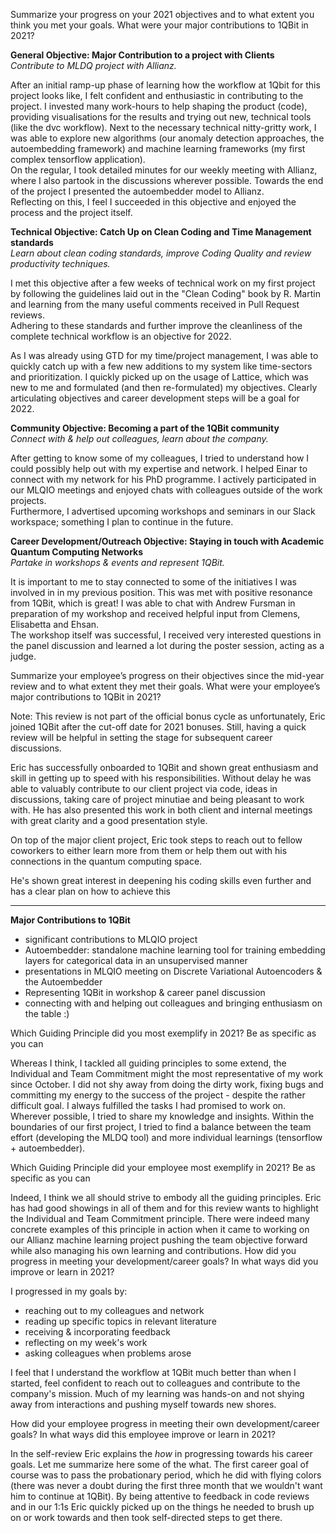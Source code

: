 
Summarize your progress on your 2021 objectives and to what extent you think you met your goals. What were your major contributions to 1QBit in 2021?


**General Objective: Major Contribution to a project with Clients**  
_Contribute to MLDQ project with Allianz._  
  

After an initial ramp-up phase of learning how the workflow at 1Qbit for this project looks like, I felt confident and enthusiastic in contributing to the project. I invested many work-hours to help shaping the product (code), providing visualisations for the results and trying out new, technical tools (like the dvc workflow). Next to the necessary technical nitty-gritty work, I was able to explore new algorithms (our anomaly detection approaches, the autoembedding framework) and machine learning frameworks (my first complex tensorflow application).  
On the regular, I took detailed minutes for our weekly meeting with Allianz, where I also partook in the discussions wherever possible. Towards the end of the project I presented the autoembedder model to Allianz.  
Reflecting on this, I feel I succeeded in this objective and enjoyed the process and the project itself.  
  

**Technical Objective: Catch Up on Clean Coding and Time Management standards**  
_Learn about clean coding standards, improve Coding Quality and review productivity techniques._  
  

I met this objective after a few weeks of technical work on my first project by following the guidelines laid out in the "Clean Coding" book by R. Martin and learning from the many useful comments received in Pull Request reviews.  
Adhering to these standards and further improve the cleanliness of the complete technical workflow is an objective for 2022.  
  

As I was already using GTD for my time/project management, I was able to quickly catch up with a few new additions to my system like time-sectors and prioritization. I quickly picked up on the usage of Lattice, which was new to me and formulated (and then re-formulated) my objectives. Clearly articulating objectives and career development steps will be a goal for 2022.  
  

**Community Objective: Becoming a part of the 1QBit community**  
_Connect with & help out colleagues, learn about the company._  
  

After getting to know some of my colleagues, I tried to understand how I could possibly help out with my expertise and network. I helped Einar to connect with my network for his PhD programme. I actively participated in our MLQIO meetings and enjoyed chats with colleagues outside of the work projects.  
Furthermore, I advertised upcoming workshops and seminars in our Slack workspace; something I plan to continue in the future.  
  

**Career Development/Outreach Objective: Staying in touch with Academic Quantum Computing Networks**  
_Partake in workshops & events and represent 1QBit._  
  

It is important to me to stay connected to some of the initiatives I was involved in in my previous position. This was met with positive resonance from 1QBit, which is great! I was able to chat with Andrew Fursman in preparation of my workshop and received helpful input from Clemens, Elisabetta and Ehsan.  
The workshop itself was successful, I received very interested questions in the panel discussion and learned a lot during the poster session, acting as a judge.  
  
Summarize your employee’s progress on their objectives since the mid-year review and to what extent they met their goals. What were your employee’s major contributions to 1QBit in 2021?


Note: This review is not part of the official bonus cycle as unfortunately, Eric joined 1QBit after the cut-off date for 2021 bonuses. Still, having a quick review will be helpful in setting the stage for subsequent career discussions.  
  

Eric has successfully onboarded to 1QBit and shown great enthusiasm and skill in getting up to speed with his responsibilities. Without delay he was able to valuably contribute to our client project via code, ideas in discussions, taking care of project minutiae and being pleasant to work with. He has also presented this work in both client and internal meetings with great clarity and a good presentation style.  
  

On top of the major client project, Eric took steps to reach out to fellow coworkers to either learn more from them or help them out with his connections in the quantum computing space.  
  

He's shown great interest in deepening his coding skills even further and has a clear plan on how to achieve this

---
  

**Major Contributions to 1QBit**

-   significant contributions to MLQIO project
-   Autoembedder: standalone machine learning tool for training embedding layers for categorical data in an unsupervised manner
-   presentations in MLQIO meeting on Discrete Variational Autoencoders & the Autoembedder
-   Representing 1QBit in workshop & career panel discussion
-   connecting with and helping out colleagues and bringing enthusiasm on the table :)


Which Guiding Principle did you most exemplify in 2021? Be as specific as you can

Whereas I think, I tackled all guiding principles to some extend, the Individual and Team Commitment might the most representative of my work since October. I did not shy away from doing the dirty work, fixing bugs and committing my energy to the success of the project - despite the rather difficult goal. I always fulfilled the tasks I had promised to work on. Wherever possible, I tried to share my knowledge and insights. Within the boundaries of our first project, I tried to find a balance between the team effort (developing the MLDQ tool) and more individual learnings (tensorflow + autoembedder).

Which Guiding Principle did your employee most exemplify in 2021? Be as specific as you can

Indeed, I think we all should strive to embody all the guiding principles. Eric has had good showings in all of them and for this review wants to highlight the Individual and Team Commitment principle. There were indeed many concrete examples of this principle in action when it came to working on our Allianz machine learning project pushing the team objective forward while also managing his own learning and contributions.
How did you progress in meeting your development/career goals? In what ways did you improve or learn in 2021?

I progressed in my goals by:  
  

-   reaching out to my colleagues and network
-   reading up specific topics in relevant literature
-   receiving & incorporating feedback
-   reflecting on my week's work
-   asking colleagues when problems arose
  

I feel that I understand the workflow at 1QBit much better than when I started, feel confident to reach out to colleagues and contribute to the company's mission. Much of my learning was hands-on and not shying away from interactions and pushing myself towards new shores.


How did your employee progress in meeting their own development/career goals? In what ways did this employee improve or learn in 2021?

In the self-review Eric explains the _how_ in progressing towards his career goals. Let me summarize here some of the what. The first career goal of course was to pass the probationary period, which he did with flying colors (there was never a doubt during the first three month that we wouldn't want him to continue at 1QBit). By being attentive to feedback in code reviews and in our 1:1s Eric quickly picked up on the things he needed to brush up on or work towards and then took self-directed steps to get there.